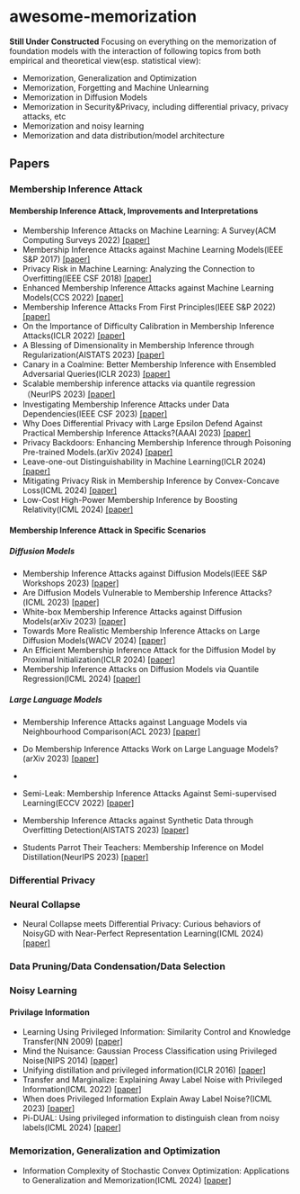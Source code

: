 # awesome-memorization
**Still Under Constructed**
Focusing on everything on the memorization of foundation models with the interaction of following topics from both empirical and theoretical view(esp. statistical view):
- Memorization, Generalization and Optimization
- Memorization, Forgetting and Machine Unlearning
- Memorization in Diffusion Models
- Memorization in Security&Privacy, including differential privacy, privacy attacks, etc
- Memorization and noisy learning
- Memorization and data distribution/model architecture

## Papers
### Membership Inference Attack
#### Membership Inference Attack, Improvements and Interpretations
- Membership Inference Attacks on Machine Learning: A Survey(ACM Computing Surveys 2022) [\[paper\]](https://dl.acm.org/doi/10.1145/3523273)
- Membership Inference Attacks against Machine Learning Models(IEEE S&P 2017) [\[paper\]](http://arxiv.org/abs/1610.05820)
- Privacy Risk in Machine Learning: Analyzing the Connection to Overfitting(IEEE CSF 2018) [\[paper\]](https://arxiv.org/abs/1709.01604)
- Enhanced Membership Inference Attacks against Machine Learning Models(CCS 2022) [\[paper\]](https://dl.acm.org/doi/10.1145/3548606.3560675)
- Membership Inference Attacks From First Principles(IEEE S&P 2022) [\[paper\]](https://arxiv.org/abs/2112.03570v2)
- On the Importance of Difficulty Calibration in Membership Inference Attacks(ICLR 2022) [\[paper\]](https://arxiv.org/pdf/2111.08440)
- A Blessing of Dimensionality in Membership Inference through Regularization(AISTATS 2023) [\[paper\]](https://proceedings.mlr.press/v206/tan23b/tan23b.pdf)
- Canary in a Coalmine: Better Membership Inference with Ensembled Adversarial Queries(ICLR 2023) [\[paper\]](https://arxiv.org/pdf/2210.10750)
- Scalable membership inference attacks via quantile regression（NeurIPS 2023) [\[paper\]](https://openreview.net/pdf?id=t3WCiGjHqd)
- Investigating Membership Inference Attacks under Data Dependencies(IEEE CSF 2023) [\[paper\]](https://arxiv.org/pdf/2010.12112)
- Why Does Differential Privacy with Large Epsilon Defend Against Practical Membership Inference Attacks?(AAAI 2023) [\[paper\]](https://arxiv.org/pdf/2402.09540)
- Privacy Backdoors: Enhancing Membership Inference through Poisoning Pre-trained Models.(arXiv 2024) [\[paper\]](https://arxiv.org/pdf/2404.01231)
- Leave-one-out Distinguishability in Machine Learning(ICLR 2024) [\[paper\]](https://openreview.net/pdf?id=9RNfX0ah0K)
- Mitigating Privacy Risk in Membership Inference by Convex-Concave Loss(ICML 2024) [\[paper\]](https://arxiv.org/pdf/2402.05453)
- Low-Cost High-Power Membership Inference by Boosting Relativity(ICML 2024) [\[paper\]](https://openreview.net/pdf?id=dRel8fuUK4)


#### Membership Inference Attack in Specific Scenarios
##### Diffusion Models
- Membership Inference Attacks against Diffusion Models(IEEE S&P Workshops 2023) [\[paper\]](https://arxiv.org/pdf/2302.03262)
- Are Diffusion Models Vulnerable to Membership Inference Attacks?(ICML 2023) [\[paper\]](https://arxiv.org/pdf/2302.01316)
- White-box Membership Inference Attacks against Diffusion Models(arXiv 2023) [\[paper\]](https://arxiv.org/pdf/2308.06405)
- Towards More Realistic Membership Inference Attacks on Large Diffusion Models(WACV 2024) [\[paper\]](https://openaccess.thecvf.com/content/WACV2024/papers/Dubinski_Towards_More_Realistic_Membership_Inference_Attacks_on_Large_Diffusion_Models_WACV_2024_paper.pdf)
- An Efficient Membership Inference Attack for the Diffusion Model by Proximal Initialization(ICLR 2024) [\[paper\]](https://openreview.net/pdf?id=rpH9FcCEV6)
- Membership Inference Attacks on Diffusion Models via Quantile Regression(ICML 2024) [\[paper\]](https://arxiv.org/pdf/2312.05140)


##### Large Language Models
- Membership Inference Attacks against Language Models via Neighbourhood Comparison(ACL 2023) [\[paper\]](https://arxiv.org/pdf/2305.18462)
- Do Membership Inference Attacks Work on Large Language Models?(arXiv 2023) [\[paper\]](https://arxiv.org/pdf/2402.07841)
- 

- Semi-Leak: Membership Inference Attacks Against Semi-supervised Learning(ECCV 2022) [\[paper\]](https://arxiv.org/pdf/2207.12535)
- Membership Inference Attacks against Synthetic Data through Overfitting Detection(AISTATS 2023) [\[paper\]](https://arxiv.org/pdf/2302.12580)
- Students Parrot Their Teachers: Membership Inference on Model Distillation(NeurIPS 2023) [\[paper\]](https://openreview.net/pdf?id=a2Yg9Za6Rb)

### Differential Privacy




### Neural Collapse
- Neural Collapse meets Differential Privacy: Curious behaviors of NoisyGD with Near-Perfect Representation Learning(ICML 2024) [\[paper\]](https://openreview.net/pdf?id=ZVi81SH1Ob)

### Data Pruning/Data Condensation/Data Selection


### Noisy Learning
#### Privilage Information
- Learning Using Privileged Information: Similarity Control and Knowledge Transfer(NN 2009) [\[paper\]](https://www.jmlr.org/papers/volume16/vapnik15b/vapnik15b.pdf)
- Mind the Nuisance: Gaussian Process Classification using Privileged Noise(NIPS 2014) [\[paper\]](https://proceedings.neurips.cc/paper_files/paper/2014/file/6e2713a6efee97bacb63e52c54f0ada0-Paper.pdf)
- Unifying distillation and privileged information(ICLR 2016) [\[paper\]](https://arxiv.org/pdf/1511.03643)
- Transfer and Marginalize: Explaining Away Label Noise with Privileged Information(ICML 2022) [\[paper\]](https://arxiv.org/pdf/2202.09244)
- When does Privileged Information Explain Away Label Noise?(ICML 2023) [\[paper\]](https://proceedings.mlr.press/v202/ortiz-jimenez23a/ortiz-jimenez23a.pdf)
- Pi-DUAL: Using privileged information to distinguish clean from noisy labels(ICML 2024) [\[paper\]](https://arxiv.org/pdf/2310.06600)

### Memorization, Generalization and Optimization
- Information Complexity of Stochastic Convex Optimization: Applications to Generalization and Memorization(ICML 2024) [\[paper\]](https://arxiv.org/pdf/2402.09327)

